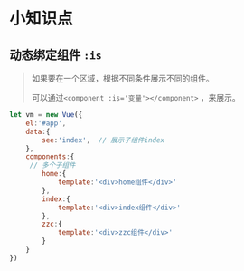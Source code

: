 # 小知识点

## 动态绑定组件 `:is`

> 如果要在一个区域，根据不同条件展示不同的组件。
>
> 可以通过`<component :is='变量'></component>` ，来展示。

```js
let vm = new Vue({
    el:'#app',
    data:{
        see:'index',  // 展示子组件index
    },
    components:{
     // 多个子组件
        home:{
            template:'<div>home组件</div>'
        },
        index:{
            template:'<div>index组件</div>'
        },
        zzc:{
            template:'<div>zzc组件</div>'
        }
    }
})
```















